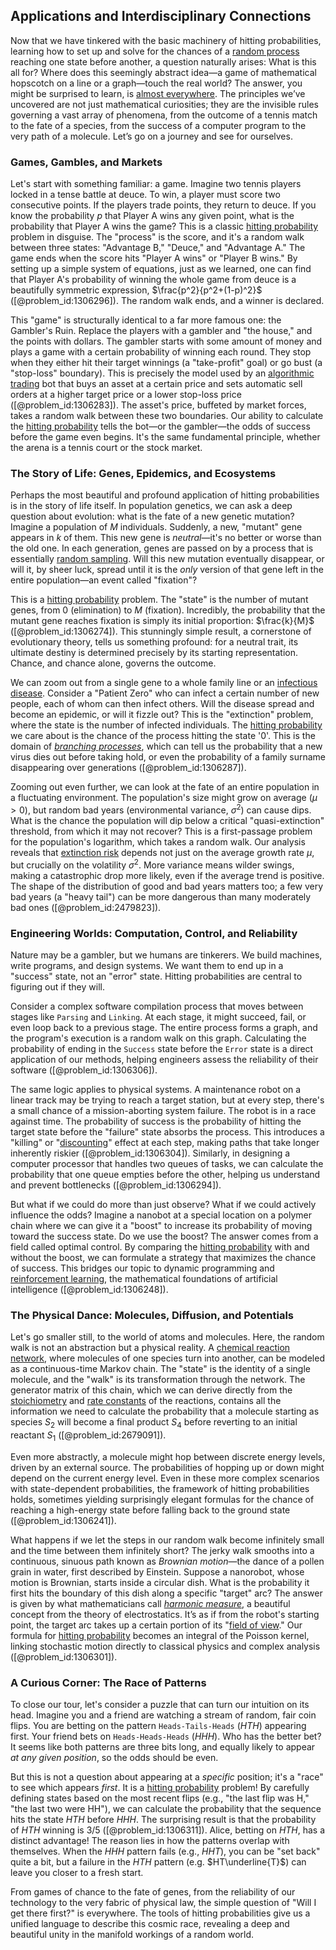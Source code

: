 ## Applications and Interdisciplinary Connections

Now that we have tinkered with the basic machinery of hitting probabilities, learning how to set up and solve for the chances of a [random process](@article_id:269111) reaching one state before another, a question naturally arises: What is this all for? Where does this seemingly abstract idea—a game of mathematical hopscotch on a line or a graph—touch the real world? The answer, you might be surprised to learn, is [almost everywhere](@article_id:146137). The principles we’ve uncovered are not just mathematical curiosities; they are the invisible rules governing a vast array of phenomena, from the outcome of a tennis match to the fate of a species, from the success of a computer program to the very path of a molecule. Let’s go on a journey and see for ourselves.

### Games, Gambles, and Markets

Let's start with something familiar: a game. Imagine two tennis players locked in a tense battle at deuce. To win, a player must score two consecutive points. If the players trade points, they return to deuce. If you know the probability $p$ that Player A wins any given point, what is the probability that Player A wins the game? This is a classic [hitting probability](@article_id:266371) problem in disguise. The "process" is the score, and it's a random walk between three states: "Advantage B," "Deuce," and "Advantage A." The game ends when the score hits "Player A wins" or "Player B wins." By setting up a simple system of equations, just as we learned, one can find that Player A's probability of winning the whole game from deuce is a beautifully symmetric expression, $\frac{p^2}{p^2+(1-p)^2}$ ([@problem_id:1306296]). The random walk ends, and a winner is declared.

This "game" is structurally identical to a far more famous one: the Gambler's Ruin. Replace the players with a gambler and "the house," and the points with dollars. The gambler starts with some amount of money and plays a game with a certain probability of winning each round. They stop when they either hit their target winnings (a "take-profit" goal) or go bust (a "stop-loss" boundary). This is precisely the model used by an [algorithmic trading](@article_id:146078) bot that buys an asset at a certain price and sets automatic sell orders at a higher target price or a lower stop-loss price ([@problem_id:1306283]). The asset's price, buffeted by market forces, takes a random walk between these two boundaries. Our ability to calculate the [hitting probability](@article_id:266371) tells the bot—or the gambler—the odds of success before the game even begins. It's the same fundamental principle, whether the arena is a tennis court or the stock market.

### The Story of Life: Genes, Epidemics, and Ecosystems

Perhaps the most beautiful and profound application of hitting probabilities is in the story of life itself. In population genetics, we can ask a deep question about evolution: what is the fate of a new genetic mutation? Imagine a population of $M$ individuals. Suddenly, a new, "mutant" gene appears in $k$ of them. This new gene is *neutral*—it's no better or worse than the old one. In each generation, genes are passed on by a process that is essentially [random sampling](@article_id:174699). Will this new mutation eventually disappear, or will it, by sheer luck, spread until it is the *only* version of that gene left in the entire population—an event called "fixation"?

This is a [hitting probability](@article_id:266371) problem. The "state" is the number of mutant genes, from $0$ (elimination) to $M$ (fixation). Incredibly, the probability that the mutant gene reaches fixation is simply its initial proportion: $\frac{k}{M}$ ([@problem_id:1306274]). This stunningly simple result, a cornerstone of evolutionary theory, tells us something profound: for a neutral trait, its ultimate destiny is determined precisely by its starting representation. Chance, and chance alone, governs the outcome.

We can zoom out from a single gene to a whole family line or an [infectious disease](@article_id:181830). Consider a "Patient Zero" who can infect a certain number of new people, each of whom can then infect others. Will the disease spread and become an epidemic, or will it fizzle out? This is the "extinction" problem, where the state is the number of infected individuals. The [hitting probability](@article_id:266371) we care about is the chance of the process hitting the state '0'. This is the domain of *[branching processes](@article_id:275554)*, which can tell us the probability that a new virus dies out before taking hold, or even the probability of a family surname disappearing over generations ([@problem_id:1306287]).

Zooming out even further, we can look at the fate of an entire population in a fluctuating environment. The population's size might grow on average ($\mu > 0$), but random bad years (environmental variance, $\sigma^2$) can cause dips. What is the chance the population will dip below a critical "quasi-extinction" threshold, from which it may not recover? This is a first-passage problem for the population's logarithm, which takes a random walk. Our analysis reveals that [extinction risk](@article_id:140463) depends not just on the average growth rate $\mu$, but crucially on the volatility $\sigma^2$. More variance means wilder swings, making a catastrophic drop more likely, even if the average trend is positive. The shape of the distribution of good and bad years matters too; a few very bad years (a "heavy tail") can be more dangerous than many moderately bad ones ([@problem_id:2479823]).

### Engineering Worlds: Computation, Control, and Reliability

Nature may be a gambler, but we humans are tinkerers. We build machines, write programs, and design systems. We want them to end up in a "success" state, not an "error" state. Hitting probabilities are central to figuring out if they will.

Consider a complex software compilation process that moves between stages like `Parsing` and `Linking`. At each stage, it might succeed, fail, or even loop back to a previous stage. The entire process forms a graph, and the program's execution is a random walk on this graph. Calculating the probability of ending in the `Success` state before the `Error` state is a direct application of our methods, helping engineers assess the reliability of their software ([@problem_id:1306306]).

The same logic applies to physical systems. A maintenance robot on a linear track may be trying to reach a target station, but at every step, there's a small chance of a mission-aborting system failure. The robot is in a race against time. The probability of success is the probability of hitting the target state before the "failure" state absorbs the process. This introduces a "killing" or "[discounting](@article_id:138676)" effect at each step, making paths that take longer inherently riskier ([@problem_id:1306304]). Similarly, in designing a computer processor that handles two queues of tasks, we can calculate the probability that one queue empties before the other, helping us understand and prevent bottlenecks ([@problem_id:1306294]).

But what if we could do more than just observe? What if we could actively influence the odds? Imagine a nanobot at a special location on a polymer chain where we can give it a "boost" to increase its probability of moving toward the success state. Do we use the boost? The answer comes from a field called optimal control. By comparing the [hitting probability](@article_id:266371) with and without the boost, we can formulate a strategy that maximizes the chance of success. This bridges our topic to dynamic programming and [reinforcement learning](@article_id:140650), the mathematical foundations of artificial intelligence ([@problem_id:1306248]).

### The Physical Dance: Molecules, Diffusion, and Potentials

Let's go smaller still, to the world of atoms and molecules. Here, the random walk is not an abstraction but a physical reality. A [chemical reaction network](@article_id:152248), where molecules of one species turn into another, can be modeled as a continuous-time Markov chain. The "state" is the identity of a single molecule, and the "walk" is its transformation through the network. The generator matrix of this chain, which we can derive directly from the [stoichiometry](@article_id:140422) and [rate constants](@article_id:195705) of the reactions, contains all the information we need to calculate the probability that a molecule starting as species $S_2$ will become a final product $S_4$ before reverting to an initial reactant $S_1$ ([@problem_id:2679091]).

Even more abstractly, a molecule might hop between discrete energy levels, driven by an external source. The probabilities of hopping up or down might depend on the current energy level. Even in these more complex scenarios with state-dependent probabilities, the framework of hitting probabilities holds, sometimes yielding surprisingly elegant formulas for the chance of reaching a high-energy state before falling back to the ground state ([@problem_id:1306241]).

What happens if we let the steps in our random walk become infinitely small and the time between them infinitely short? The jerky walk smooths into a continuous, sinuous path known as *Brownian motion*—the dance of a pollen grain in water, first described by Einstein. Suppose a nanorobot, whose motion is Brownian, starts inside a circular dish. What is the probability it first hits the boundary of this dish along a specific "target" arc? The answer is given by what mathematicians call *[harmonic measure](@article_id:202258)*, a beautiful concept from the theory of electrostatics. It’s as if from the robot's starting point, the target arc takes up a certain portion of its "[field of view](@article_id:175196)." Our formula for [hitting probability](@article_id:266371) becomes an integral of the Poisson kernel, linking stochastic motion directly to classical physics and complex analysis ([@problem_id:1306301]).

### A Curious Corner: The Race of Patterns

To close our tour, let's consider a puzzle that can turn our intuition on its head. Imagine you and a friend are watching a stream of random, fair coin flips. You are betting on the pattern `Heads-Tails-Heads` ($HTH$) appearing first. Your friend bets on `Heads-Heads-Heads` ($HHH$). Who has the better bet? It seems like both patterns are three bits long, and equally likely to appear *at any given position*, so the odds should be even.

But this is not a question about appearing at a *specific* position; it's a "race" to see which appears *first*. It is a [hitting probability](@article_id:266371) problem! By carefully defining states based on the most recent flips (e.g., "the last flip was H," "the last two were HH"), we can calculate the probability that the sequence hits the state $HTH$ before $HHH$. The surprising result is that the probability of $HTH$ winning is $3/5$ ([@problem_id:1306311]). Alice, betting on $HTH$, has a distinct advantage! The reason lies in how the patterns overlap with themselves. When the $HHH$ pattern fails (e.g., $HHT$), you can be "set back" quite a bit, but a failure in the $HTH$ pattern (e.g. $HT\underline{T}$) can leave you closer to a fresh start.

From games of chance to the fate of genes, from the reliability of our technology to the very fabric of physical law, the simple question of "Will I get there first?" is everywhere. The tools of hitting probabilities give us a unified language to describe this cosmic race, revealing a deep and beautiful unity in the manifold workings of a random world.